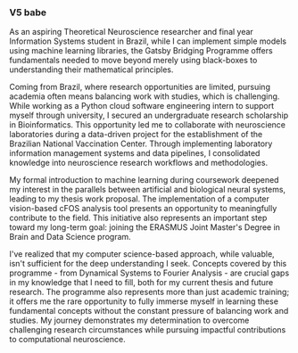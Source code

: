 ### V5 babe

As an aspiring Theoretical Neuroscience researcher and final year Information Systems student in Brazil, while I can implement simple models using machine learning libraries, the Gatsby Bridging Programme offers fundamentals needed to move beyond merely using black-boxes to understanding their mathematical principles. 

Coming from Brazil, where research opportunities are limited, pursuing academia often means balancing work with studies, which is challenging. While working as a Python cloud software engineering intern to support myself through university, I secured an undergraduate research scholarship in Bioinformatics. This opportunity led me to collaborate with neuroscience laboratories during a data-driven project for the establishment of the Brazilian National Vaccination Center. Through implementing laboratory information management systems and data pipelines, I consolidated knowledge into neuroscience research workflows and methodologies. 

My formal introduction to machine learning during coursework deepened my interest in the parallels between artificial and biological neural systems, leading to my thesis work proposal. The implementation of a computer vision-based cFOS analysis tool presents an opportunity to meaningfully contribute to the field. This initiative also represents an important step toward my long-term goal: joining the ERASMUS Joint Master's Degree in Brain and Data Science program.

I've realized that my computer science-based approach, while valuable, isn't sufficient for the deep understanding I seek. Concepts covered by this programme - from Dynamical Systems to Fourier Analysis - are crucial gaps in my knowledge that I need to fill, both for my current thesis and future research. The programme also represents more than just academic training; it offers me the rare opportunity to fully immerse myself in learning these fundamental concepts without the constant pressure of balancing work and studies. My journey demonstrates my determination to overcome challenging research circumstances while pursuing impactful contributions to computational neuroscience.











